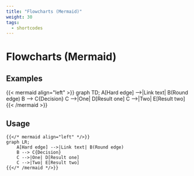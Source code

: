 ```yaml
---
title: "Flowcharts (Mermaid)"
weight: 30
tags:
  - shortcodes
---
```


# Flowcharts (Mermaid)

## Examples

{{< mermaid align="left" >}}
graph TD;
	A[Hard edge] -->|Link text| B(Round edge)
    B --> C{Decision}
    C -->|One| D[Result one]
    C -->|Two| E[Result two]
{{< /mermaid >}}

## Usage

```
{{</* mermaid align="left" */>}}
graph LR;
	A[Hard edge] -->|Link text| B(Round edge)
    B --> C{Decision}
    C -->|One| D[Result one]
    C -->|Two| E[Result two]
{{</* /mermaid */>}}
```
